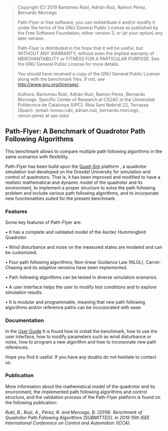 
> Copyright (C) 2019 Bartomeu Rubí, Adrián Ruiz, Ramon Pérez, Bernardo Morcego
> 
> Path-Flyer is free software; you can redistribute it and/or modify
it under the terms of the GNU General Public License as published by
the Free Software Foundation; either version 3, or (at your option)
any later version.
> 
> Path-Flyer is distributed in the hope that it will be useful,
but WITHOUT ANY WARRANTY; without even the implied warranty of
MERCHANTABILITY or FITNESS FOR A PARTICULAR PURPOSE.  See the
GNU General Public License for more details.
> 
> You should have received a copy of the GNU General Public License
along with the benchmark files.  If not, see <http://www.gnu.org/licenses/>.
> 
> Authors: Bartomeu Rubı́, Adrián Ruiz, Ramon Pérez, Bernardo Morcego. 
Specific Center of Research at CS2AC in the Universitat Politècnica de Catalunya (UPC).
Rbla Sant Nebridi 22, Terrassa (Spain). (email: tomeu.rubi, adrian.ruiz, bernardo.morcego,
ramon.perez at upc.edu)

## Path-Flyer: A Benchmark of Quadrotor Path Following Algorithms

This benchmark allows to compare multiple path following algorithms in the same scenarios with flexibility. 

Path-Flyer has been build upon the [Quad-Sim](https://github.com/dch33/Quad-Sim) platform , a quadrotor simulation
tool developed on the Drexdel University for simulation and control of quadrotors. That is,
it has been improved and modified to have a realistic mathematical and dynamic model of the
quadrotor and its environment, to implement a proper structure to solve the path following
problem and include various path following algorithms, and to incorporate new functionalities 
suited for the present benchmark.

### Features

Some key features of Path-Flyer are:

• It has a complete and validated model of the Asctec Hummingbird Quadrotor.

• Wind disturbance and noise on the measured states are modeled and can be customized.

• Four path following algorithms; Non-linear Guidance Law (NLGL), Carrot-Chasing
and its adaptive versions have been implemented.

• Path following algorithms can be tested in diverse simulation scenarios.

• A user interface helps the user to modify test conditions and to explore simulation
results.

• It is modular and programmable, meaning that new path following algorithms and/or
reference paths can be incorporated with ease.

### Documentation

In the [User Guide](Documentation/UserGuide.pdf) it is found how to install the benchmark, how to use the user interface, how to modify parameters such as wind disturbance or noise, how to program a new algorithm and how to incorporate new path references.

Hope you find it useful. If you have any doubts do not hesitate to contact us.

### Publication

More information about the mathematical model of the quadrotor and its environment,
the implemented path following algorithms and control structure, and the validation
process of the Path-Flyer platform is found on the following publication:

*Rubı́, B., Ruiz, A., Pérez, R. and Morcego, B. (2019). Benchmark of Quadrotor Path Following
Algorithms [SUBMITTED]. In 2019 15th IEEE International Conference on Control and
Automation (ICCA).*
